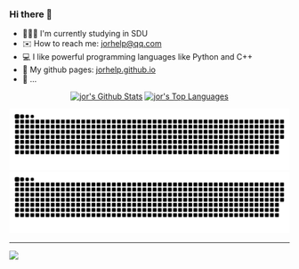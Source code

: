 ### Hi there 👋

- 👩🏻‍🎓 I'm currently studying in SDU
- ✉️ How to reach me: jorhelp@qq.com
- 💻 I like powerful programming languages like Python and C++ 
- 🔭 My github pages: [jorhelp.github.io](https://jorhelp.github.io) 
- 🤔 ...


<div>
    <div align="center">
        <a href="#"><img alt="jor's Github Stats" src="https://github-readme-stats.vercel.app/api?username=jorhelp&show_icons=true&include_all_commits=true&count_private=true&theme=radical&hide_border=true" height="200"/></a>
        <a href="#"><img alt="jor's Top Languages" src="https://github-readme-stats.vercel.app/api/top-langs/?username=jorhelp&langs_count=10&layout=compact&theme=radical&hide_border=true" height="200"/></a>
        <br/>
    </div>
</div>



![github contribution grid snake animation](https://raw.githubusercontent.com/jorhelp/jorhelp/output/github-contribution-grid-snake-sissa.svg#gh-dark-mode-only)
![github contribution grid snake animation](https://raw.githubusercontent.com/jorhelp/jorhelp/output/github-contribution-grid-snake-sissa-white.svg#gh-light-mode-only)

<hr>

<img src="https://raw.githubusercontent.com/halfrost/halfrost/master/icons/header_.png">
